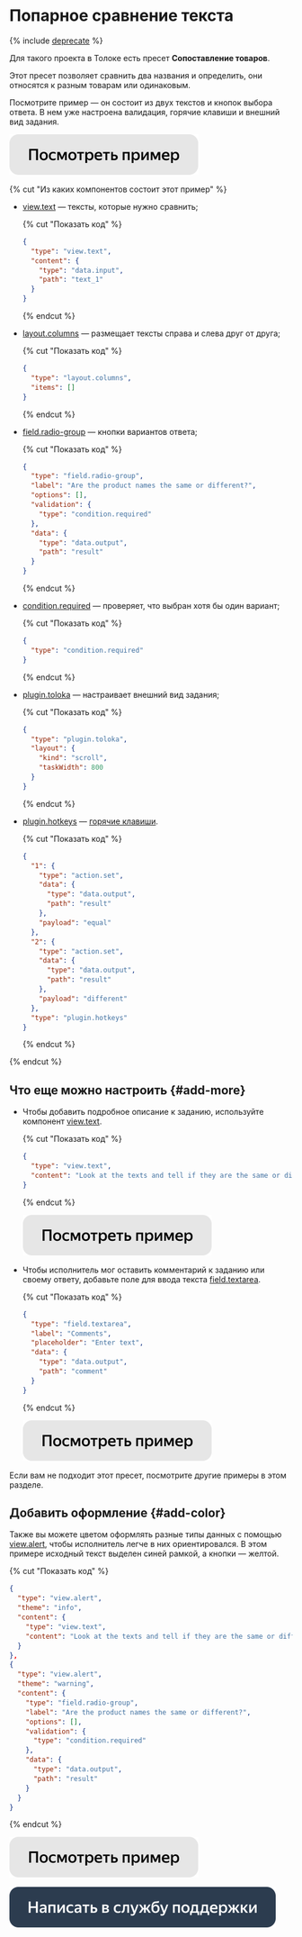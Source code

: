# Попарное сравнение текста

{% include [deprecate](../../_includes/deprecate.md) %}

Для такого проекта в Толоке есть пресет **Сопоставление товаров**.

Этот пресет позволяет сравнить два названия и определить, они относятся к разным товарам или одинаковым.

Посмотрите пример — он состоит из двух текстов и кнопок выбора ответа. В нем уже настроена валидация, горячие клавиши и внешний вид задания.

[![](../_images/buttons/view-example.svg)](https://ya.cc/t/VJLQqpaa3ttDLT)

{% cut "Из каких компонентов состоит этот пример" %}

- [view.text](../reference/view.text.md) — тексты, которые нужно сравнить;

  {% cut "Показать код" %}

  ```json
  {
    "type": "view.text",
    "content": {
      "type": "data.input",
      "path": "text_1"
    }
  }
  ```

  {% endcut %}

- [layout.columns](../reference/layout.columns.md) — размещает тексты справа и слева друг от друга;

  {% cut "Показать код" %}

  ```json
  {
    "type": "layout.columns",
    "items": []
  }
  ```

  {% endcut %}

- [field.radio-group](../reference/field.radio-group.md) — кнопки вариантов ответа;

  {% cut "Показать код" %}

  ```json
  {
    "type": "field.radio-group",
    "label": "Are the product names the same or different?",
    "options": [],
    "validation": {
      "type": "condition.required"
    },
    "data": {
      "type": "data.output",
      "path": "result"
    }
  }
  ```

  {% endcut %}

- [condition.required](../reference/condition.required.md) — проверяет, что выбран хотя бы один вариант;

  {% cut "Показать код" %}

  ```json
  {
    "type": "condition.required"
  }
  ```

  {% endcut %}

- [plugin.toloka](../reference/plugin.toloka.md) — настраивает внешний вид задания;

  {% cut "Показать код" %}

  ```json
  {
    "type": "plugin.toloka",
    "layout": {
      "kind": "scroll",
      "taskWidth": 800
    }
  }
  ```

  {% endcut %}

- [plugin.hotkeys](../reference/plugin.hotkeys.md) — [горячие клавиши](../best-practices/hotkeys.md).

  {% cut "Показать код" %}

  ```json
  {
    "1": {
      "type": "action.set",
      "data": {
        "type": "data.output",
        "path": "result"
      },
      "payload": "equal"
    },
    "2": {
      "type": "action.set",
      "data": {
        "type": "data.output",
        "path": "result"
      },
      "payload": "different"
    },
    "type": "plugin.hotkeys"
  }
  ```

  {% endcut %}

{% endcut %}

## Что еще можно настроить {#add-more}

- Чтобы добавить подробное описание к заданию, используйте компонент [view.text](../reference/view.text.md).

  {% cut "Показать код" %}

  ```json
  {
    "type": "view.text",
    "content": "Look at the texts and tell if they are the same or different."
  }
  ```

  {% endcut %}

  [![](../_images/buttons/view-example.svg)](https://ya.cc/t/7QbNavYu3ttDMv)

- Чтобы исполнитель мог оставить комментарий к заданию или своему ответу, добавьте поле для ввода текста [field.textarea](../reference/field.textarea.md).

  {% cut "Показать код" %}

  ```json
  {
    "type": "field.textarea",
    "label": "Comments",
    "placeholder": "Enter text",
    "data": {
      "type": "data.output",
      "path": "comment"
    }
  }
  ```

  {% endcut %}

  [![](../_images/buttons/view-example.svg)](https://ya.cc/t/5rZCBcs33ttDPF)

Если вам не подходит этот пресет, посмотрите другие примеры в этом разделе.

## Добавить оформление {#add-color}

Также вы можете цветом оформлять разные типы данных с помощью [view.alert](../reference/view.alert.md), чтобы исполнитель легче в них ориентировался. В этом примере исходный текст выделен синей рамкой, а кнопки — желтой.

  {% cut "Показать код" %}

  ```json
  {
    "type": "view.alert",
    "theme": "info",
    "content": {
      "type": "view.text",
      "content": "Look at the texts and tell if they are the same or different."
    }
  },
  {
    "type": "view.alert",
    "theme": "warning",
    "content": {
      "type": "field.radio-group",
      "label": "Are the product names the same or different?",
      "options": [],
      "validation": {
        "type": "condition.required"
      },
      "data": {
        "type": "data.output",
        "path": "result"
      }
    }
  }
  ```

  {% endcut %}

  [![](../_images/buttons/view-example.svg)](https://ya.cc/t/dfyAF6qL3ttDQQ)

[![image](../_images/buttons/contact-support.svg)](../concepts/support.md)
